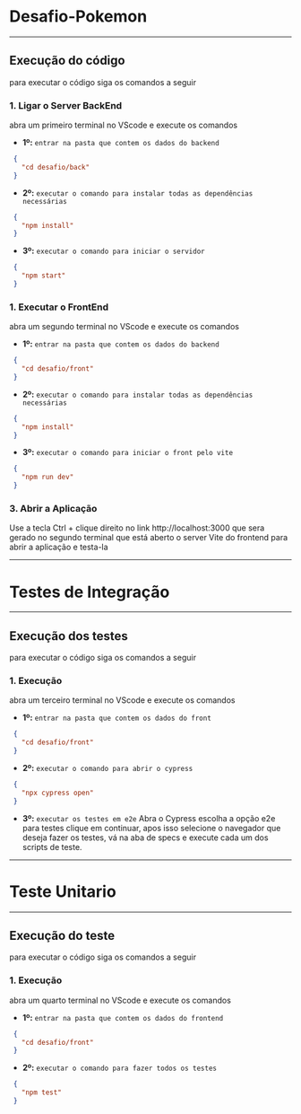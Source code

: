 # Desafio-Pokemon

---

## Execução do código 

para executar o código siga os comandos a seguir

### **1. Ligar o Server BackEnd**
abra um primeiro terminal no VScode e execute os comandos

- **1º:** `entrar na pasta que contem os dados do backend`
 ```json
  {
    "cd desafio/back"
  }
  ```
- **2º:** `executar o comando para instalar todas as dependências necessárias`
 ```json
  {
    "npm install"
  }
  ```
- **3º:** `executar o comando para iniciar o servidor`
 ```json
  {
    "npm start"
  }
  ```

  ### **1. Executar o FrontEnd**
abra um segundo terminal no VScode e execute os comandos

- **1º:** `entrar na pasta que contem os dados do backend`
 ```json
  {
    "cd desafio/front"
  }
  ```
- **2º:** `executar o comando para instalar todas as dependências necessárias`
 ```json
  {
    "npm install"
  }
  ```
- **3º:** `executar o comando para iniciar o front pelo vite`
 ```json
  {
    "npm run dev"
  }
  ```

  ### **3. Abrir a Aplicação**

Use a tecla Ctrl + clique direito no link http://localhost:3000 que sera gerado no segundo terminal que está aberto o server Vite do frontend para abrir a aplicação e testa-la


---

# Testes de Integração

---

## Execução dos testes

para executar o código siga os comandos a seguir

### **1. Execução**
abra um terceiro terminal no VScode e execute os comandos

- **1º:** `entrar na pasta que contem os dados do front`
 ```json
  {
    "cd desafio/front"
  }
  ```
- **2º:** `executar o comando para abrir o cypress`
 ```json
  {
    "npx cypress open"
  }
  ```
- **3º:** `executar os testes em e2e`
 Abra o Cypress escolha a opção e2e para testes clique em continuar, 
 apos isso selecione o navegador que deseja fazer os testes,
 vá na aba de specs e execute cada um dos scripts de teste.

---  


# Teste Unitario

---

## Execução do teste

para executar o código siga os comandos a seguir

### **1. Execução**
abra um quarto terminal no VScode e execute os comandos

- **1º:** `entrar na pasta que contem os dados do frontend`
 ```json
  {
    "cd desafio/front"
  }
  ```
- **2º:** `executar o comando para fazer todos os testes`
 ```json
  {
    "npm test"
  }
  ```
